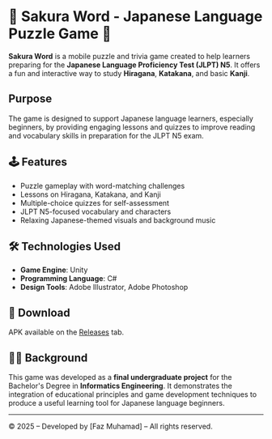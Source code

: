 # 🌸 Sakura Word - Japanese Language Puzzle Game 🌸

**Sakura Word** is a mobile puzzle and trivia game created to help learners preparing for the **Japanese Language Proficiency Test (JLPT) N5**. It offers a fun and interactive way to study **Hiragana**, **Katakana**, and basic **Kanji**.

##  Purpose
The game is designed to support Japanese language learners, especially beginners, by providing engaging lessons and quizzes to improve reading and vocabulary skills in preparation for the JLPT N5 exam.

## 🕹 Features
-  Puzzle gameplay with word-matching challenges
-  Lessons on Hiragana, Katakana, and Kanji
-  Multiple-choice quizzes for self-assessment
-  JLPT N5-focused vocabulary and characters
-  Relaxing Japanese-themed visuals and background music

## 🛠 Technologies Used
- **Game Engine**: Unity
- **Programming Language**: C#
- **Design Tools**: Adobe Illustrator, Adobe Photoshop

## 📲 Download
APK available on the [Releases](https://github.com/fazmuhamad/sakuraword/releases) tab.

## 👨‍🏫 Background
This game was developed as a **final undergraduate project** for the Bachelor's Degree in **Informatics Engineering**. It demonstrates the integration of educational principles and game development techniques to produce a useful learning tool for Japanese language beginners.



---

© 2025 – Developed by [Faz Muhamad] – All rights reserved.
